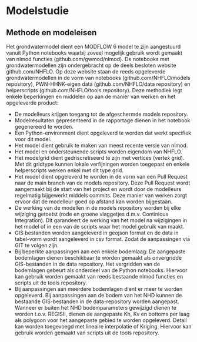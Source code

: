 # Modelstudie
## Methode en modeleisen
Het grondwatermodel dient een MODFLOW 6 model te zijn aangestuurd vanuit Python notebooks waarbij zoveel mogelijk gebruik wordt gemaakt van nlmod functies (github.com/gwmod/nlmod). De notebooks met grondwatermodellen zijn ondergebracht op de deels besloten website github.com/NHFLO. Op deze website staan de reeds opgeleverde grondwatermodellen in de vorm van notebooks (github.com/NHFLO/models repository), PWN-HHNK-eigen data (github.com/NHFLO/data repository) en helperscripts (github.com/NHFLO/tools repository). Deze methodiek legt enkele beperkingen en middelen op aan de manier van werken en het opgeleverde product:
-	De modelleurs krijgen toegang tot de afgeschermde models repository.
-	Modelresultaten gepresenteerd in de rapportage dienen in het notebook gegenereerd te worden.
-	Een Python-environment dient opgeleverd te worden dat werkt specifiek voor dit model. 
-	Het model dient gebruik te maken van meest recente versie van nlmod.
-	Het model en ondersteunende scripts worden eigendom van NHFLO.
-	Het modelgrid dient gedriscretiseerd te zijn met vertices (vertex grid). Met dit gridtype kunnen lokale verfijningen worden toegepast en enkele helperscripts werken enkel met dit type grid.
-	Het model dient opgeleverd te worden in de vorm van een Pull Request naar de main branch van de models repository. Deze Pull Request wordt aangemaakt bij de start van het project en wordt door de modelleurs regelmatig bijgewerkt middels commits. Deze manier van werken zorgt ervoor dat de modelleur goed op afstand kan worden bijgestaan.
-	De werking van de modellen in de models repository worden bij elke wijziging getoetst (rode en groene vlaggetjes d.m.v. Continious Integration). Dit garandeert de werking van het model na wijzigingen in het model of in een van de scripts waar het model gebruik van maakt.
-   GIS bestanden worden aangeleverd in geojson format en de data in tabel-vorm wordt aangeleverd in csv format. Zodat de aanpassingen via GIT te volgen zijn.
-	Bij beperkte aanpassingen aan een enkele bodemlaag: De aangepaste bodemlagen dienen beschikbaar te worden gemaakt als onvergridde GIS-bestanden in de data repository. Het vergridden van de bodemlagen gebeurt als onderdeel van de Python notebooks. Hiervoor kan gebruik worden gemaakt van reeds bestaande nlmod functies en scripts uit de tools repository.
-	Bij aanpassingen aan meerdere bodemlagen dient er meer te worden opgeleverd. Bij aanpassingen aan de bodem van het NHD kunnen de bestaande GIS-bestanden in de data-repository worden aangepast. Wanneer er buiten het NHD bodemparameters gewijzigd dienen te worden t.o.v. REGISII, dienen de aangepaste Kh, Kv en bottoms per laag als polygoon voor het aangepaste gebied te worden opgeleverd. Detail kan worden toegevoegd met lineaire interpolatie of Kriging. Hiervoor kan gebruik worden gemaakt van scripts uit de tools repository.